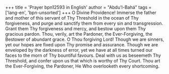 +++
title = 'Prayer bpn12593 in English'
author = "Abdu'l-Bahá"
tags = ['lang-en', 'bpn-unsorted']
+++
O Divine Providence!  Immerse the father and mother of this servant of Thy Threshold in the ocean of Thy forgiveness, and purge and sanctify them from every sin and transgression.  Grant them Thy forgiveness and mercy, and bestow upon them Thy gracious pardon.  Thou, verily, art the Pardoner, the Ever-Forgiving, the Bestower of abundant grace.  O Thou forgiving Lord!  Though we are sinners, yet our hopes are fixed upon Thy promise and assurance.  Though we are enveloped by the darkness of error, yet we have at all times turned our faces to the morn of Thy bountiful favours.  Deal with us as beseemeth Thy Threshold, and confer upon us that which is worthy of Thy Court.  Thou art the Ever-Forgiving, the Pardoner, He Who overlooketh every shortcoming.
